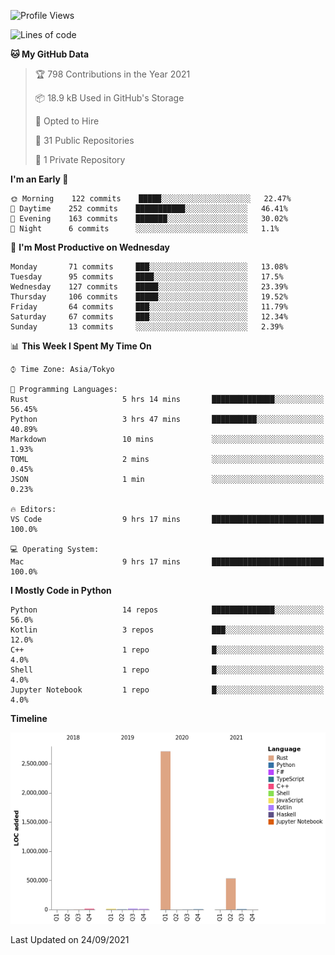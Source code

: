 <!--START_SECTION:waka-->
![Profile Views](http://img.shields.io/badge/Profile%20Views-0-blue)

![Lines of code](https://img.shields.io/badge/From%20Hello%20World%20I%27ve%20Written-3.3%20million%20lines%20of%20code-blue)

**🐱 My GitHub Data** 

> 🏆 798 Contributions in the Year 2021
 > 
> 📦 18.9 kB Used in GitHub's Storage 
 > 
> 💼 Opted to Hire
 > 
> 📜 31 Public Repositories 
 > 
> 🔑 1 Private Repository 
 > 
**I'm an Early 🐤** 

```text
🌞 Morning    122 commits    █████░░░░░░░░░░░░░░░░░░░░   22.47% 
🌆 Daytime    252 commits    ███████████░░░░░░░░░░░░░░   46.41% 
🌃 Evening    163 commits    ███████░░░░░░░░░░░░░░░░░░   30.02% 
🌙 Night      6 commits      ░░░░░░░░░░░░░░░░░░░░░░░░░   1.1%

```
📅 **I'm Most Productive on Wednesday** 

```text
Monday       71 commits     ███░░░░░░░░░░░░░░░░░░░░░░   13.08% 
Tuesday      95 commits     ████░░░░░░░░░░░░░░░░░░░░░   17.5% 
Wednesday    127 commits    █████░░░░░░░░░░░░░░░░░░░░   23.39% 
Thursday     106 commits    █████░░░░░░░░░░░░░░░░░░░░   19.52% 
Friday       64 commits     ███░░░░░░░░░░░░░░░░░░░░░░   11.79% 
Saturday     67 commits     ███░░░░░░░░░░░░░░░░░░░░░░   12.34% 
Sunday       13 commits     ░░░░░░░░░░░░░░░░░░░░░░░░░   2.39%

```


📊 **This Week I Spent My Time On** 

```text
⌚︎ Time Zone: Asia/Tokyo

💬 Programming Languages: 
Rust                     5 hrs 14 mins       ██████████████░░░░░░░░░░░   56.45% 
Python                   3 hrs 47 mins       ██████████░░░░░░░░░░░░░░░   40.89% 
Markdown                 10 mins             ░░░░░░░░░░░░░░░░░░░░░░░░░   1.93% 
TOML                     2 mins              ░░░░░░░░░░░░░░░░░░░░░░░░░   0.45% 
JSON                     1 min               ░░░░░░░░░░░░░░░░░░░░░░░░░   0.23%

🔥 Editors: 
VS Code                  9 hrs 17 mins       █████████████████████████   100.0%

💻 Operating System: 
Mac                      9 hrs 17 mins       █████████████████████████   100.0%

```

**I Mostly Code in Python** 

```text
Python                   14 repos            ██████████████░░░░░░░░░░░   56.0% 
Kotlin                   3 repos             ███░░░░░░░░░░░░░░░░░░░░░░   12.0% 
C++                      1 repo              █░░░░░░░░░░░░░░░░░░░░░░░░   4.0% 
Shell                    1 repo              █░░░░░░░░░░░░░░░░░░░░░░░░   4.0% 
Jupyter Notebook         1 repo              █░░░░░░░░░░░░░░░░░░░░░░░░   4.0%

```


**Timeline**

![Chart not found](https://raw.githubusercontent.com/kitagawa-hr/kitagawa-hr/main/charts/bar_graph.png) 


 Last Updated on 24/09/2021
<!--END_SECTION:waka-->
